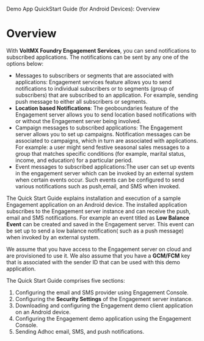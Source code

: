                            

Demo App QuickStart Guide (for Android Devices): Overview

Overview
========

With **VoltMX Foundry Engagement Services**, you can send notifications to subscribed applications. The notifications can be sent by any one of the options below:

*   Messages to subscribers or segments that are associated with applications: Engagement services feature allows you to send notifications to individual subscribers or to segments (group of subscribers) that are subscribed to an application. For example, sending push message to either all subscribers or segments.
*   **Location based Notifications**: The geoboundaries feature of the Engagement server allows you to send location based notifications with or without the Engagement server being involved.
*   Campaign messages to subscribed applications: The Engagement server allows you to set up campaigns. Notification messages can be associated to campaigns, which in turn are associated with applications. For example: a user might send festive seasonal sales messages to a group that matches specific conditions (for example, marital status, income, and education) for a particular period.
*   Event messages to subscribed applications:The user can set up events in the engagement server which can be invoked by an external system when certain events occur. Such events can be configured to send various notifications such as push,email, and SMS when invoked.

The Quick Start Guide explains installation and execution of a sample Engagement application on an Android device. The installed application subscribes to the Engagement server instance and can receive the push, email and SMS notifications. For example an event titled as **Low Balance Event** can be created and saved in the Engagement server. This event can be set up to send a low balance notification( such as a push message) when invoked by an external system.

We assume that you have access to the Engagement server on cloud and are provisioned to use it. We also assume that you have a **GCM/FCM** key that is associated with the sender ID that can be used with this demo application.

The Quick Start Guide comprises five sections:

1.  Configuring the email and SMS provider using Engagement Console.
2.  Configuring the **Security Settings** of the Engagement server instance.
3.  Downloading and configuring the Engagement demo client application on an Android device.
4.  Configuring the Engagement demo application using the Engagement Console.
5.  Sending Adhoc email, SMS, and push notifications.

